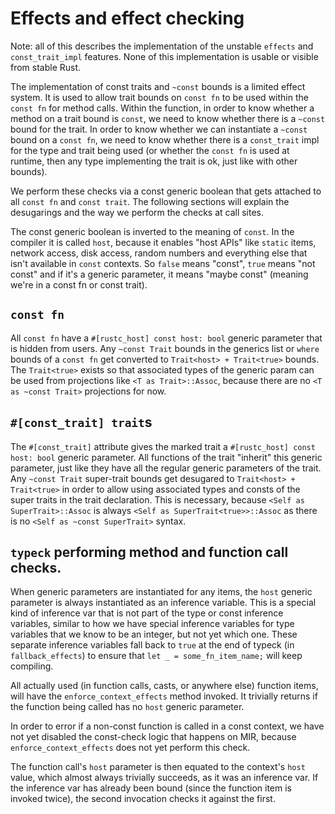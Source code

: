 # Effects and effect checking

Note: all of this describes the implementation of the unstable `effects` and
`const_trait_impl` features. None of this implementation is usable or visible from
stable Rust.

The implementation of const traits and `~const` bounds is a limited effect system.
It is used to allow trait bounds on `const fn` to be used within the `const fn` for
method calls. Within the function, in order to know whether a method on a trait
bound is `const`, we need to know whether there is a `~const` bound for the trait.
In order to know whether we can instantiate a `~const` bound on a `const fn`, we
need to know whether there is a `const_trait` impl for the type and trait being
used (or whether the `const fn` is used at runtime, then any type implementing the
trait is ok, just like with other bounds).

We perform these checks via a const generic boolean that gets attached to all
`const fn` and `const trait`. The following sections will explain the desugarings
and the way we perform the checks at call sites.

The const generic boolean is inverted to the meaning of `const`. In the compiler
it is called `host`, because it enables "host APIs" like `static` items, network
access, disk access, random numbers and everything else that isn't available in
`const` contexts. So `false` means "const", `true` means "not const" and if it's
a generic parameter, it means "maybe const" (meaning we're in a const fn or const
trait).

## `const fn`

All `const fn` have a `#[rustc_host] const host: bool` generic parameter that is
hidden from users. Any `~const Trait` bounds in the generics list or `where` bounds
of a `const fn` get converted to `Trait<host> + Trait<true>` bounds. The `Trait<true>`
exists so that associated types of the generic param can be used from projections
like `<T as Trait>::Assoc`, because there are no `<T as ~const Trait>` projections for now.

## `#[const_trait] trait`s

The `#[const_trait]` attribute gives the marked trait a `#[rustc_host] const host: bool`
generic parameter. All functions of the trait "inherit" this generic parameter, just like
they have all the regular generic parameters of the trait. Any `~const Trait` super-trait
bounds get desugared to `Trait<host> + Trait<true>` in order to allow using associated
types and consts of the super traits in the trait declaration. This is necessary, because
`<Self as SuperTrait>::Assoc` is always `<Self as SuperTrait<true>>::Assoc` as there is
no `<Self as ~const SuperTrait>` syntax.

## `typeck` performing method and function call checks.

When generic parameters are instantiated for any items, the `host` generic parameter
is always instantiated as an inference variable. This is a special kind of inference var
that is not part of the type or const inference variables, similar to how we have
special inference variables for type variables that we know to be an integer, but not
yet which one. These separate inference variables fall back to `true` at
the end of typeck (in `fallback_effects`) to ensure that `let _ = some_fn_item_name;`
will keep compiling.

All actually used (in function calls, casts, or anywhere else) function items, will
have the `enforce_context_effects` method invoked.
It trivially returns if the function being called has no `host` generic parameter.

In order to error if a non-const function is called in a const context, we have not
yet disabled the const-check logic that happens on MIR, because
`enforce_context_effects` does not yet perform this check.

The function call's `host` parameter is then equated to the context's `host` value,
which almost always trivially succeeds, as it was an inference var. If the inference
var has already been bound (since the function item is invoked twice), the second
invocation checks it against the first.
